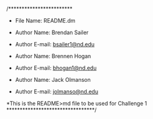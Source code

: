 /************************
 * File Name: README.dm

 * Author Name: Brendan Sailer
 * Author E-mail: bsailer1@nd.edu

 * Author Name: Brennen Hogan 
 * Author E-mail: bhogan1@nd.edu

 * Author Name: Jack Olmanson
 * Author E-mail: jolmanso@nd.edu



 *This is the README>md file to be used for Challenge 1
 *********************************/


